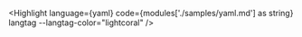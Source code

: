 <script lang="ts">
  import { Highlight } from 'svelte-rune-highlight';
  import yaml from 'svelte-rune-highlight/languages/yaml';
  const modules = import.meta.glob('./samples/*.md', { query: '?raw', import: 'default', eager: true });
</script>

<Highlight language={yaml} code={modules['./samples/yaml.md'] as string} langtag --langtag-color="lightcoral" />
